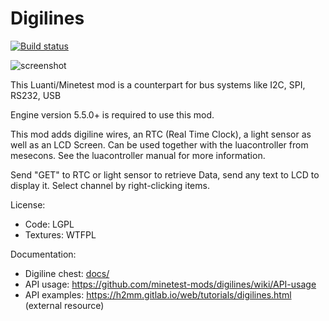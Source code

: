 Digilines
==========

[![Build status](https://github.com/minetest-mods/digilines/workflows/build/badge.svg)](https://github.com/minetest-mods/digilines/actions)

![screenshot](screenshot.png)

This Luanti/Minetest mod is a counterpart for bus systems like I2C, SPI, RS232, USB

Engine version 5.5.0+ is required to use this mod.

This mod adds digiline wires, an RTC (Real Time Clock), a light sensor as well as an LCD Screen.
Can be used together with the luacontroller from mesecons. See the luacontroller manual for more information.

Send "GET" to RTC or light sensor to retrieve Data, send any text to LCD to display it.
Select channel by right-clicking items.

License:

* Code: LGPL
* Textures: WTFPL

Documentation:

* Digiline chest: [docs/](docs/)
* API usage: https://github.com/minetest-mods/digilines/wiki/API-usage
* API examples: https://h2mm.gitlab.io/web/tutorials/digilines.html (external resource)
